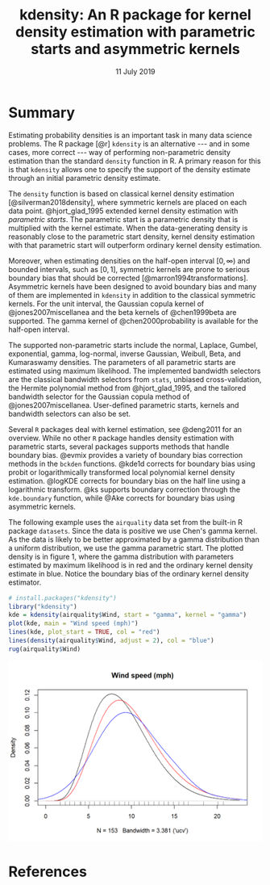 ﻿---
title: 'kdensity: An R package for kernel density estimation with parametric starts and asymmetric kernels'
tags:
  - R
  - statistics
  - kernel density estimation
  - non-parametric statistics
  - non-parametrics
  - non-parametric density estimation
  - boundary bias
authors:
  - name: Jonas Moss
    orcid: 0000-0002-6876-6964
    affiliation: 1
  - name: Martin Tveten
    orcid: 0000-0002-4236-633X
    affiliation: 1
affiliations:
 - name: University of Oslo
   index: 1
date: 11 July 2019
bibliography: paper.bib
---

# Summary
Estimating probability densities is an important task in many data science problems.
The R package [@r] `kdensity` is an alternative --- and in some cases, more correct ---
way of performing non-parametric density estimation than the standard `density` function
in R.
A primary reason for this is that `kdensity` allows one to 
specify the support of the density estimate through an initial parametric density estimate.

The `density` function is based on classical kernel density estimation [@silverman2018density],
where symmetric kernels are placed on each data point. 
@hjort_glad_1995 extended kernel density estimation with *parametric starts*.
The parametric start is a parametric density that is multiplied with the kernel
estimate. When the data-generating density is reasonably close to the parametric
start density, kernel density estimation with that parametric start will outperform
ordinary kernel density estimation.

Moreover, when estimating densities on the half-open interval $\left[0,\infty\right)$ and bounded intervals, such as $\left[0, 1\right]$, symmetric kernels are prone to serious boundary bias that should be corrected [@marron1994transformations]. 
Asymmetric kernels have been designed to avoid boundary bias and many of them are implemented in `kdensity` in addition to the classical symmetric kernels.
For the unit interval, the Gaussian copula kernel of @jones2007miscellanea and the beta kernels of @chen1999beta are supported. 
The gamma kernel of @chen2000probability is available for the half-open interval.

The supported non-parametric starts include the normal, Laplace, Gumbel, 
exponential, gamma, log-normal, inverse Gaussian, Weibull, Beta, and Kumaraswamy
densities. The parameters of all parametric starts are estimated using maximum 
likelihood. The implemented bandwidth selectors are the classical bandwidth 
selectors from `stats`, unbiased cross-validation, the Hermite polynomial method 
from @hjort_glad_1995, and the tailored bandwidth selector for the Gaussian 
copula method of @jones2007miscellanea. User-defined parametric starts, 
kernels and bandwidth selectors can also be set. 

Several `R` packages deal with kernel estimation, see @deng2011 for an overview. 
While no other `R` package handles density estimation with parametric starts, 
several packages supports methods that handle boundary bias. @evmix provides a 
variety of boundary bias correction methods in the `bckden` functions. @kde1d 
corrects for boundary bias using probit or logarithmically transformed 
local polynomial kernel density estimation. @logKDE corrects for 
boundary bias on the half line using a logarithmic transform. @ks supports 
boundary correction through the `kde.boundary` function, while @Ake corrects 
for boundary bias using asymmetric kernels.

The following example uses the `airquality` data set from the built-in
R package `datasets`. Since the data is positive we use Chen's gamma kernel. 
As the data is likely to be better approximated by a gamma distribution than a 
uniform distribution, we use the gamma parametric start. The plotted density is
in figure 1, where the gamma distribution with parameters estimated by maximum 
likelihood is in red and the ordinary kernel density estimate in blue. 
Notice the boundary bias of the ordinary kernel density estimator. 

```r
# install.packages("kdensity")
library("kdensity")
kde = kdensity(airquality$Wind, start = "gamma", kernel = "gamma")
plot(kde, main = "Wind speed (mph)")
lines(kde, plot_start = TRUE, col = "red")
lines(density(airquality$Wind, adjust = 2), col = "blue")
rug(airquality$Wind)
```
![The *airquality* data set. Kernel density estimate in black and estimated gamma distribution in red.](example.png)

# References
